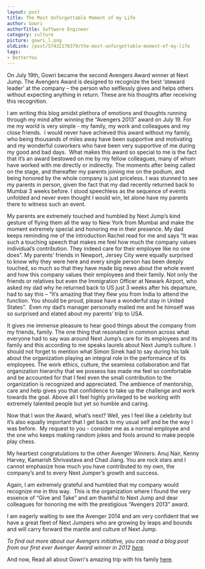 ```yaml
---
layout: post
title: The Most Unforgettable Moment of my Life
author: Gowri
authorTitle: Software Engineer
category: culture
picture: gowri_l.png
oldLink: /post/57432170379/the-most-unforgettable-moment-of-my-life
tags:
- BetterYou
---
```


On July 19th, Gowri became the second Avengers Award winner at Next Jump. The Avengers Award is designed to recognize the best ‘steward leader’ at the company – the person who selflessly gives and helps others without expecting anything in return. These are his thoughts after receiving this recognition.

I am writing this blog amidst plethora of emotions and thoughts running through my mind after winning the “Avengers 2013” award on July 19. For me my world is very simple - my family, my work and colleagues and my close friends.  I would never have achieved this award without my family, who being thousands of miles away have been supportive and motivating and my wonderful coworkers who have been very supportive of me during my good and bad days.  What makes this award so special to me is the fact that it’s an award bestowed on me by my fellow colleagues, many of whom have worked with me directly or indirectly. The moments after being called on the stage, and thereafter my parents joining me on the podium, and being honored by the whole company is just priceless. I was stunned to see my parents in person, given the fact that my dad recently returned back to Mumbai 3 weeks before. I stood speechless as the sequence of events unfolded and never even thought I would win, let alone have my parents there to witness such an event.

My parents are extremely touched and humbled by Next Jump’s kind gesture of flying them all the way to New York from Mumbai and make the moment extremely special and honoring me in their presence. My dad keeps reminding me of the introduction Rachel read for me and says “It was such a touching speech that makes me feel how much the company values individual’s contribution. They indeed care for their employee like no one does”. My parents’ friends in Newport, Jersey City were equally surprised to know why they were here and every single person has been deeply touched, so much so that they have made big news about the whole event and how this company values their employees and their family. Not only the friends or relatives but even the Immigration Officer at Newark Airport, who asked my dad why he returned back to US just 3 weeks after his departure, had to say this – “It’s amazing that they flew you from India to attend the function. You should be proud, please have a wonderful stay in United States”.  Even my dad’s manager personally mailed me and he himself was so surprised and elated about my parents’ trip to USA.

It gives me immense pleasure to hear good things about the company from my friends, family. The one thing that resonated in common across what everyone had to say was around Next Jump’s care for its employees and its family and this according to me speaks laurels about Next Jump’s culture. I should not forget to mention what Simon Sinek had to say during his talk about the organization playing an integral role in the performance of its employees. The work ethics, culture, the seamless collaboration and flat organization hierarchy that we possess has made me feel so comfortable and be accounted for that I feel even the small contribution to the organization is recognized and appreciated. The ambience of mentorship, care and help gives you that confidence to take up the challenge and work towards the goal. Above all I feel highly privileged to be working with extremely talented people but yet so humble and caring.

Now that I won the Award, what’s next? Well, yes I feel like a celebrity but it’s also equally important that I get back to my usual self and be the way I was before.  My request to you - consider me as a normal employee and the one who keeps making random jokes and fools around to make people play chess.

My heartiest congratulations to the other Avenger Winners: Anuj Nair, Kenny Harvey, Kamarish Shrivastava and Chad Jiang. You are rock stars and I cannot emphasize how much you have contributed to my own, the company’s and to every Next Jumper’s growth and success.

Again, I am extremely grateful and humbled that my company would recognize me in this way.  This is the organization where I found the very essence of “Give and Take” and am thankful to Next Jump and dear colleagues for honoring me with the prestigious “Avengers 2013” award. 

I am eagerly waiting to see the Avenger 2014 and am very confident that we have a great fleet of Next Jumpers who are growing by leaps and bounds and will carry forward the mantle and culture of Next Jump.

*To find out more about our Avengers initiative, you can read a blog post from our first ever Avenger Award winner in 2012 <a href = "http://blog.nextjump.com/culture/the-avengers-initiative.html">here</a>.*

And now, Read all about Gowri's amazing trip with his family <a href = "http://blog.nextjump.com/culture/avengers-trip-complete-saga.html">here</a>.
